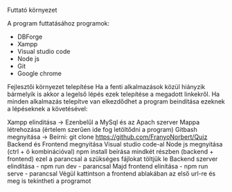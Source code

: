 Futtató környezet

A program futtatásához programok:
- DBForge
- Xampp
- Visual studio code
- Node js
- Git
- Google chrome

Fejlesztői környezet telepítése
Ha a fenti alkalmazások közül hiányzik bármelyik is akkor a legelső lépés ezek telepítése a megadott linkekről. Ha minden alkalmazás telepítve van elkezdődhet a program beindítása ezeknek a lépéseknek a követésével:

Xampp elinditása -> Ezenbelűl a MySql és az Apach szerver
Mappa létrehozása (értelem szerűen ide fog letöltődni a program)
Gitbash megnyitása -> Beírni: git clone https://github.com/FranyoNorbert/Quiz
Backend és Frontend megnyitása Visual studio code-al
Node js megnyitása (ctrl + ö kombinációval)
npm install beírása mindkét részben (backend + frontend) ezel a parancsal a szükséges fájlokat töltjük le
Backend szerver elindítása - npm run dev - parancsal
Majd frontend elinítása - npm run serve - parancsal
Végül kattintson a frontend ablakában az első url-re és meg is tekintheti a programot
